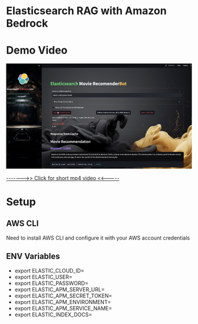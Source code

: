 # Elasticsearch RAG with Amazon Bedrock

# Demo Video
![caching layer with rag.png](caching%20layer%20with%20rag.png)


[------->> Click for short mp4 video <<-----](movie_recomenderbot_with_bedrock_and_cache.mp4)

# Setup

## AWS CLI

Need to install AWS CLI and configure it with your AWS account credentials

## ENV Variables

- export ELASTIC_CLOUD_ID=
- export ELASTIC_USER=
- export ELASTIC_PASSWORD=
- export ELASTIC_APM_SERVER_URL=
- export ELASTIC_APM_SECRET_TOKEN=
- export ELASTIC_APM_ENVIRONMENT=
- export ELASTIC_APM_SERVICE_NAME=
- export ELASTIC_INDEX_DOCS=
